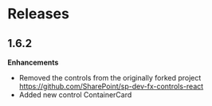 # Releases

## 1.6.2

**Enhancements**

- Removed the controls from the originally forked project https://github.com/SharePoint/sp-dev-fx-controls-react
- Added new control ContainerCard
